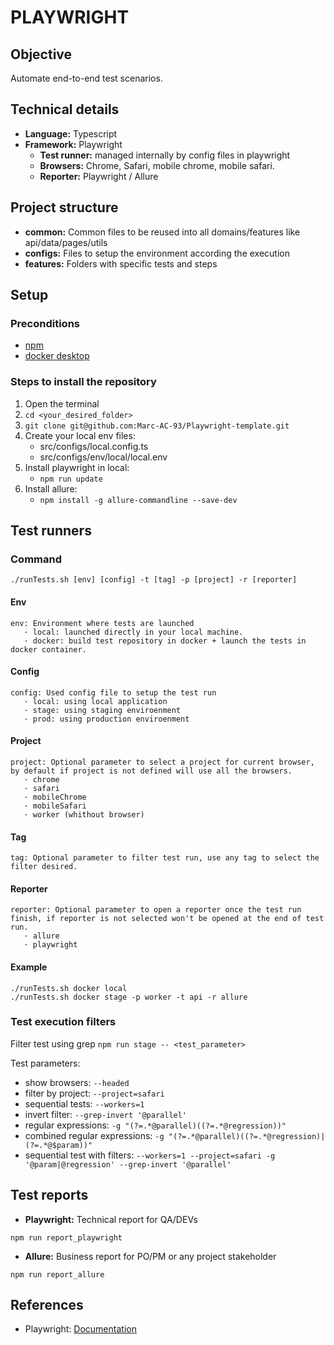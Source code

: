# PLAYWRIGHT


## Objective

Automate end-to-end test scenarios.


## Technical details

- **Language:** Typescript
- **Framework:** Playwright
    - **Test runner:** managed internally by config files in playwright
    - **Browsers:** Chrome, Safari, mobile chrome, mobile safari.
    - **Reporter:** Playwright / Allure

## Project structure

- **common:** Common files to be reused into all domains/features like api/data/pages/utils
- **configs:** Files to setup the environment according the execution
- **features:** Folders with specific tests and steps

## Setup

### Preconditions
- [npm](https://docs.npmjs.com/downloading-and-installing-node-js-and-npm)
- [docker desktop](https://www.docker.com/products/docker-desktop/)


### Steps to install the repository

1. Open the terminal
2. `cd <your_desired_folder>`
3. `git clone git@github.com:Marc-AC-93/Playwright-template.git`
4. Create your local env files:
   - src/configs/local.config.ts
   - src/configs/env/local/local.env
5. Install playwright in local:
   - `npm run update`
6. Install allure:
   - `npm install -g allure-commandline --save-dev`

## Test runners

### Command
```
./runTests.sh [env] [config] -t [tag] -p [project] -r [reporter]
```

#### Env
```
env: Environment where tests are launched
   · local: launched directly in your local machine.
   · docker: build test repository in docker + launch the tests in docker container.
```

#### Config
```
config: Used config file to setup the test run
   · local: using local application
   · stage: using staging enviroenment
   · prod: using production enviroenment
```

#### Project
```
project: Optional parameter to select a project for current browser, by default if project is not defined will use all the browsers.
   · chrome
   · safari
   · mobileChrome
   · mobileSafari
   · worker (whithout browser)
```

#### Tag
```
tag: Optional parameter to filter test run, use any tag to select the filter desired.
```

#### Reporter
```
reporter: Optional parameter to open a reporter once the test run finish, if reporter is not selected won't be opened at the end of test run. 
   · allure
   · playwright
```

#### Example
```
./runTests.sh docker local
./runTests.sh docker stage -p worker -t api -r allure
```

### Test execution filters

Filter test using grep `npm run stage -- <test_parameter>`

Test parameters:

- show browsers: `--headed`
- filter by project: `--project=safari`
- sequential tests: `--workers=1`
- invert filter: `--grep-invert '@parallel'`
- regular expressions: `-g "(?=.*@parallel)((?=.*@regression))"`
- combined regular expressions: `-g "(?=.*@parallel)((?=.*@regression)|(?=.*@$param))"`
- sequential test with filters: `--workers=1 --project=safari -g '@param|@regression' --grep-invert '@parallel'`


## Test reports

- **Playwright:** Technical report for QA/DEVs
```
npm run report_playwright
```

- **Allure:** Business report for PO/PM or any project stakeholder
```
npm run report_allure
```

## References

- Playwright: [Documentation](https://playwright.dev/docs/intro)
